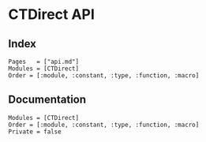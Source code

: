 # CTDirect API

## Index

```@index
Pages   = ["api.md"]
Modules = [CTDirect]
Order = [:module, :constant, :type, :function, :macro]
```

## Documentation

```@autodocs
Modules = [CTDirect]
Order = [:module, :constant, :type, :function, :macro]
Private = false
```
